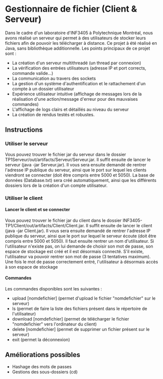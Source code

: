# Gestionnaire de fichier (Client & Serveur)
Dans le cadre d'un laboratoire d'INF3405 à Polytechnique Montréal, nous avons réalisé un serveur qui permet à des utilisateurs de stocker leurs fichiers afin de pouvoir les télécharger à distance. Ce projet à été réalisé en Java, sans bibliothèque additionnelle.
Les points principaux de ce projet sont : 
- La création d'un serveur multithreadé (un thread par connexion)
- La vérification des entrées utilisateurs (adresse IP et port corrects, commande valide...)
- La communication au travers des sockets
- La gestion d'un système d'authentification et le rattachement d'un compte à un dossier utilisateur
- Expérience utilisateur intuitive (affichage de messages lors de la réalisation d'une action/message d'erreur pour des mauvaises commandes)
- L'affichage de logs clairs et détaillés au niveau du serveur
- La création de rendus testés et robustes.
## Instructions
### Utiliser le serveur
Vous pouvez trouver le fichier jar du serveur dans le dossier TP1Serveur/out/artifacts/Serveur/Serveur.jar. Il suffit ensuite de lancer le serveur (java -jar Serveur.jar). Il vous sera ensuite demandé de rentrer l'adresse IP publique du serveur, ainsi que le port sur lequel les clients viendront se connecter (doit être compris entre 5000 et 5050).
La base de données (Database.txt) sera créé automatiquement, ainsi que les différents dossiers lors de la création d'un compte utilisateur.
### Utiliser le client
#### Lancer le client et se connecter
Vous pouvez trouver le fichier jar du client dans le dossier INF3405-TP1/Client/out/artifacts/Client/Client.jar. Il suffit ensuite de lancer le client (java -jar Client.jar). Il vous sera ensuite demandé de rentrer l'adresse IP publique du serveur, ainsi que le port sur lequel le serveur écoute (doit être compris entre 5000 et 5050).
Il faut ensuite rentrer un nom d'utilisateur. Si l'utilisateur n'existe pas, on lui demande de choisir son mot de passe, son espace de stockage est créé et il est désormais connecté. S'il existe, l'utilisateur va pouvoir rentrer son mot de passe (3 tentatives maximum). Une fois le mot de passe correctement entré, l'utilisateur à désormais accès à son espace de stockage
#### Commandes 
Les commandes disponibles sont les suivantes : 
- upload [nomdefichier] (permet d'upload le fichier "nomdefichier" sur le serveur)
- ls (permet de faire la liste des fichiers présent dans le répertoire de l'utilisateur)
- download [nomdefichier] (permet de télécharger le fichier "nomdefichier" vers l'ordinateur du client)
- delete [nomdefichier] (permet de supprimer un fichier présent sur le serveur)
- exit (permet la déconnexion)

## Améliorations possibles
- Hashage des mots de passes
- Gestions des sous-dossiers (cd)
